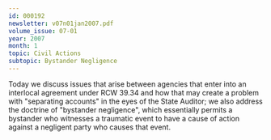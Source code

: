 ```yaml
---
id: 000192
newsletter: v07n01jan2007.pdf
volume_issue: 07-01
year: 2007
month: 1
topic: Civil Actions
subtopic: Bystander Negligence
---
```


Today we discuss issues that arise between agencies that enter into an interlocal agreement under RCW 39.34 and how that may create a problem with "separating accounts" in the eyes of the State Auditor; we also address the doctrine of "bystander negligence", which essentially permits a bystander
who witnesses a traumatic event to have a cause of action against a negligent party who causes that
event.